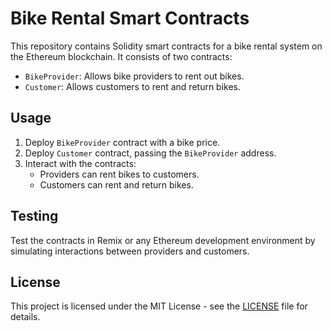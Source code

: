 # Bike Rental Smart Contracts

This repository contains Solidity smart contracts for a bike rental system on the Ethereum blockchain. It consists of two contracts:

- `BikeProvider`: Allows bike providers to rent out bikes.
- `Customer`: Allows customers to rent and return bikes.

## Usage

1. Deploy `BikeProvider` contract with a bike price.
2. Deploy `Customer` contract, passing the `BikeProvider` address.
3. Interact with the contracts:
   - Providers can rent bikes to customers.
   - Customers can rent and return bikes.

## Testing

Test the contracts in Remix or any Ethereum development environment by simulating interactions between providers and customers.

## License

This project is licensed under the MIT License - see the [LICENSE](LICENSE) file for details.
